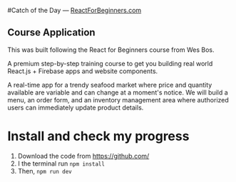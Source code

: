 #Catch of the Day — [ReactForBeginners.com](https://ReactForBeginners.com)

## Course Application

This was built following the React for Beginners course from Wes Bos.

A premium step-by-step training course to get you building real world React.js + Firebase apps and website components.

A real-time app for a trendy seafood market where price and quantity available are variable and can change at a moment's notice. We will build a menu, an order form, and an inventory management area where authorized users can immediately update product details.

# Install and check my progress

1. Download the code from https://github.com/
2. I the terminal run `npm install`
3. Then, `npm run dev`
